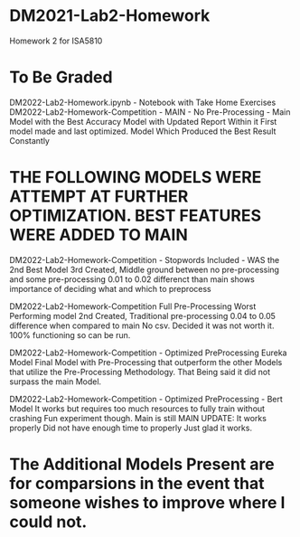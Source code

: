 # DM2021-Lab2-Homework
Homework 2 for ISA5810

# To Be Graded
DM2022-Lab2-Homework.ipynb - Notebook with Take Home Exercises
DM2022-Lab2-Homework-Competition - MAIN - No Pre-Processing - 
    Main Model with the Best Accuracy
    Model with Updated Report Within it
    First model made and last optimized.
    Model Which Produced the Best Result Constantly

# THE FOLLOWING MODELS WERE ATTEMPT AT FURTHER OPTIMIZATION. BEST FEATURES WERE ADDED TO MAIN
DM2022-Lab2-Homework-Competition - Stopwords Included - 
    WAS the 2nd Best Model
    3rd Created, Middle ground between no pre-processing and some pre-processing
    0.01 to 0.02 differenct than main
    shows importance of deciding what and which to preprocess

DM2022-Lab2-Homework-Competition Full Pre-Processing
    Worst Performing model
    2nd Created, Traditional pre-processing
    0.04 to 0.05 difference when compared to main
    No csv. Decided it was not worth it.
    100% functioning so can be run.

DM2022-Lab2-Homework-Competition - Optimized PreProcessing
    Eureka Model
    Final Model with Pre-Processing that outperform the other Models that utilize the Pre-Processing Methodology.
    That Being said it did not surpass the main Model.

DM2022-Lab2-Homework-Competition - Optimized PreProcessing - Bert Model
    It works but requires too much resources to fully train without crashing
    Fun experiment though.
    Main is still MAIN
    UPDATE: It works properly
            Did not have enough time to properly
            Just glad it works.
# The Additional Models Present are for comparsions in the event that someone wishes to improve where I could not.
